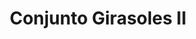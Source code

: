 ---
title: Conjunto Girasoles II
date: 
draft: false

# descripcion
description : Conjunto de plata 925 y microcubics súper delicados. Incluye cadena, dije y aros. Largo de la cadena a elección en 40, 45 o 50cm

materials: Plata 1062

color: 

dimensions: 17mm diámetro

code: 06-27-1736

type: "Conjuntos"

categories: []

price: $10.550,00

price_eftvo: $8.970,00

# Images
# first image will be shown in the product page
images:
  # - image: "images/path_to_image"
  # La ubicacion de las imagenes es imagenes/Conjuntos/Conjuntos.Cadena, aros y dije/06-27-1736-conjunto-girasoles-ii
  - image: "./images/conjuntos/cadena,_aros_y_dije/06-27-1736-conjunto-girasoles-ii.jpg"
---
